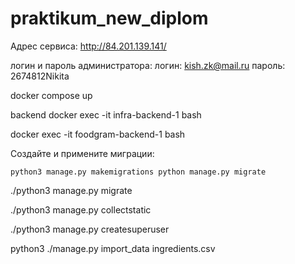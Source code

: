 # praktikum_new_diplom
Адрес сервиса: http://84.201.139.141/

логин и пароль администратора:
логин: kish.zk@mail.ru
пароль: 2674812Nikita



docker compose up

backend docker exec -it infra-backend-1 bash

docker exec -it foodgram-backend-1 bash

Создайте и примените миграции:

`python3 manage.py makemigrations
python manage.py migrate`

 ./python3 manage.py migrate


 ./python3 manage.py collectstatic

 ./python3 manage.py createsuperuser

 python3 ./manage.py import_data ingredients.csv
